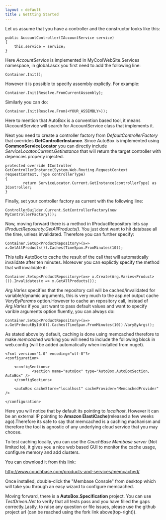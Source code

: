```yaml
---
layout : default
title : Gettting Started
---
```


Let us assume that you have a controller and the constructor looks like this:


	public AccountController(IAccountService service)
	{
		this.service = service;
	}

Here *AccountService* is implemented in MyCoolWebSite.Services namespace, in global.ascx you first need to add the following line:

	Container.Init();

However it is possible to specify assembly explictly. For example:

	Container.Init(Resolve.FromCurrentAssembly);

Similarly you can do:

	Container.Init(Resolve.From(<YOUR_ASSEMBLY>));

Here to mention that AutoBox is a convention based tool, it means IAccountService will search for AccountService class that implements it.

Next you need to create a controller factory from *DefaultControllerFactory* that overrides __GetControllerInstance__. Since AutoBox is implemented using __CommonServiceLocator__ you can directly include _ServiceLocator.Current.GetInstance_ that will return the target controller with depencies properly injected.

	protected override IController GetControllerInstance(System.Web.Routing.RequestContext requestContext, Type controllerType)
	{
            return ServiceLocator.Current.GetInstance(controllerType) as IController;
	}


Finally, set your controller factory as current with the following line:

	ControllerBuilder.Current.SetControllerFactory(new MyControllerFactory());


Now, moving forward there is a method in IProductRepository lets say _IProductReposiroty.GetAllProducts()_. You just dont want to hit database all the time, unless invalidated. Therefore you can further specify:

	Container.Setup<ProductRepository>(x=> x.GetAllProducts()).Caches(TimeSpan.FromMinutes(10));

This tells AutoBox to cache the result of the call that will automatically invalidate after ten minutes. Moreover you can explictly specify the method that will invalidate it:

	Container.Setup<ProductRepository>(x=> x.Create(Arg.Varies<Product>()).Invalidates(x => x.GetAllProducts());

_Arg.Varies_ specifies that the repository call will be cached/invalidated for variable/dynamic arguments, this is very much to the asp.net output cache _VaryByParams_ option.However to cache an repository call, instead of _Arg.Varies_ if you just want to pass default values and want to specify varible arguments option fluently, you can always do:

	Container.Setup<ProductRepository>(x=> x.GetPrdocutById(0)).Caches(TimeSpan.FromMinutes(10)).VaryByArgs();

As stated above by default, caching is done using memcached therefore to make *memcached* working you will need to include the following block in web.config (will be added automatically when installed from nuget).


	<?xml version="1.0" encoding="utf-8"?>
	<configuration>

 		<configSections>
    			<section name="autoBox" type="AutoBox.AutoBoxSection, AutoBox" />
  		</configSections>

  		<autoBox cacheStore="localhost" cacheProvider="MemcachedProvider" />

	</configuration>


Here you will notice that by default its pointing to *localhost*. However it can be an external IP pointing to __Amazon ElastiCache__(released a few weeks ago).Therefore its safe to say that memcached is a caching machanism and therefore the tool is agnostic of any underlying cloud service that you may choose.

To test caching locally, you can use the  _CouchBase Membase server_ (Not limited to), it gives you a nice web based GUI to monitor the cache usage, configure memory and add clusters.

You can download it from this link:

<a href="http://www.couchbase.com/products-and-services/memcached/" target="_blank_">http://www.couchbase.com/products-and-services/memcached/ </a>


Once installed, double-click the "Membase Console" from desktop which will take you through an easy wizard to configure memcached.

Moving forward, there is a __AutoBox.Specification__ project. You can use *TestDriven.Net* to verify that all tests pass and you have filled the gaps correctly.Lastly, to raise any question or file issues, please use the github project url (can be reached using the fork link above(top-right)).



